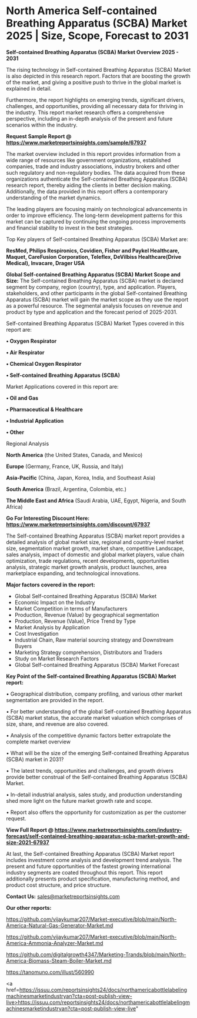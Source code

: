 # North America Self-contained Breathing Apparatus (SCBA) Market 2025 | Size, Scope, Forecast to 2031

<Strong> Self-contained Breathing Apparatus (SCBA) Market Overview 2025 - 2031</strong>

The rising technology in Self-contained Breathing Apparatus (SCBA) Market is also depicted in this research report. Factors that are boosting the growth of the market, and giving a positive push to thrive in the global market is explained in detail.

Furthermore, the report highlights on emerging trends, significant drivers, challenges, and opportunities, providing all necessary data for thriving in the industry. This report market research offers a comprehensive perspective, including an in-depth analysis of the present and future scenarios within the industry.

<strong>Request Sample Report @ <a href=https://www.marketreportsinsights.com/sample/67937>https://www.marketreportsinsights.com/sample/67937</a></strong>

The market overview included in this report provides information from a wide range of resources like government organizations, established companies, trade and industry associations, industry brokers and other such regulatory and non-regulatory bodies. The data acquired from these organizations authenticate the Self-contained Breathing Apparatus (SCBA) research report, thereby aiding the clients in better decision making. Additionally, the data provided in this report offers a contemporary understanding of the market dynamics.

The leading players are focusing mainly on technological advancements in order to improve efficiency. The long-term development patterns for this market can be captured by continuing the ongoing process improvements and financial stability to invest in the best strategies.

Top Key players of Self-contained Breathing Apparatus (SCBA) Market are:

<strong>ResMed, Philips Respironics, Covidien, Fisher and Paykel Healthcare, Maquet, CareFusion Corporation, Teleflex, DeVilbiss Healthcare(Drive Medical), Invacare, Drager USA</strong>

<strong><b>Global Self-contained Breathing Apparatus (SCBA) Market Scope and Size:</b></strong>
The Self-contained Breathing Apparatus (SCBA) market is declared segment by company, region (country), type, and application. Players, stakeholders, and other participants in the global Self-contained Breathing Apparatus (SCBA) market will gain the market scope as they use the report as a powerful resource. The segmental analysis focuses on revenue and product by type and application and the forecast period of 2025-2031.

Self-contained Breathing Apparatus (SCBA) Market Types covered in this report are:

<strong>• Oxygen Respirator

• Air Respirator

• Chemical Oxygen Respirator

• Self-contained Breathing Apparatus (SCBA)</strong>

Market Applications covered in this report are:

<strong>• Oil and Gas

• Pharmaceutical & Healthcare

• Industrial Application

• Other</strong> 

Regional Analysis

<strong>North America</strong> (the United States, Canada, and Mexico)

<strong>Europe</strong> (Germany, France, UK, Russia, and Italy)

<strong>Asia-Pacific</strong> (China, Japan, Korea, India, and Southeast Asia)

<strong>South America</strong> (Brazil, Argentina, Colombia, etc.)

<strong>The Middle East and Africa</strong> (Saudi Arabia, UAE, Egypt, Nigeria, and South Africa)

<strong>Go For Interesting Discount Here: <a href=https://www.marketreportsinsights.com/discount/67937>https://www.marketreportsinsights.com/discount/67937</a></strong>

The Self-contained Breathing Apparatus (SCBA) market report provides a detailed analysis of global market size, regional and country-level market size, segmentation market growth, market share, competitive Landscape, sales analysis, impact of domestic and global market players, value chain optimization, trade regulations, recent developments, opportunities analysis, strategic market growth analysis, product launches, area marketplace expanding, and technological innovations.

<strong><b>Major factors covered in the report:</b></strong>
<ul>
  <li>Global Self-contained Breathing Apparatus (SCBA) Market </li>
  <li>Economic Impact on the Industry</li>
  <li>Market Competition in terms of Manufacturers</li>
  <li>Production, Revenue (Value) by geographical segmentation</li>
  <li>Production, Revenue (Value), Price Trend by Type</li>
  <li>Market Analysis by Application</li>
  <li>Cost Investigation</li>
  <li>Industrial Chain, Raw material sourcing strategy and Downstream Buyers</li>
  <li>Marketing Strategy comprehension, Distributors and Traders</li>
  <li>Study on Market Research Factors</li>
  <li>Global Self-contained Breathing Apparatus (SCBA) Market Forecast</li>
</ul>

<strong><b>Key Point of the Self-contained Breathing Apparatus (SCBA) Market report:</b></strong>

• Geographical distribution, company profiling, and various other market segmentation are provided in the report.

• For better understanding of the global Self-contained Breathing Apparatus (SCBA) market status, the accurate market valuation which comprises of size, share, and revenue are also covered.

• Analysis of the competitive dynamic factors better extrapolate the complete market overview

• What will be the size of the emerging Self-contained Breathing Apparatus (SCBA) market in 2031?

• The latest trends, opportunities and challenges, and growth drivers provide better construal of the Self-contained Breathing Apparatus (SCBA) Market.

• In-detail industrial analysis, sales study, and production understanding shed more light on the future market growth rate and scope.

• Report also offers the opportunity for customization as per the customer request.

<strong><b>View Full Report @ <a href=https://www.marketreportsinsights.com/industry-forecast/self-contained-breathing-apparatus-scba-market-growth-and-size-2021-67937>https://www.marketreportsinsights.com/industry-forecast/self-contained-breathing-apparatus-scba-market-growth-and-size-2021-67937</a></b></strong>


At last, the Self-contained Breathing Apparatus (SCBA) Market report includes investment come analysis and development trend analysis. The present and future opportunities of the fastest growing international industry segments are coated throughout this report. This report additionally presents product specification, manufacturing method, and product cost structure, and price structure.

<strong>Contact Us:</strong>
sales@marketreportsinsights.com

<strong>Our other reports:</strong>

<a href=https://github.com/vijaykumar207/Market-executive/blob/main/North-America-Natural-Gas-Generator-Market.md>https://github.com/vijaykumar207/Market-executive/blob/main/North-America-Natural-Gas-Generator-Market.md</a>

<a href=https://github.com/vijaykumar207/Market-executive/blob/main/North-America-Ammonia-Analyzer-Market.md>https://github.com/vijaykumar207/Market-executive/blob/main/North-America-Ammonia-Analyzer-Market.md</a>

<a href=https://github.com/digitalgrowth4347/Marketing-Trands/blob/main/North-America-Biomass-Steam-Boiler-Market.md>https://github.com/digitalgrowth4347/Marketing-Trands/blob/main/North-America-Biomass-Steam-Boiler-Market.md</a>

<a href=https://tanomuno.com/illust/560990>https://tanomuno.com/illust/560990</a>

<a href=https://issuu.com/reportsinsights24/docs/northamericabottlelabelingmachinesmarketindustryan?cta=post-publish-view-live>https://issuu.com/reportsinsights24/docs/northamericabottlelabelingmachinesmarketindustryan?cta=post-publish-view-live</a>"
